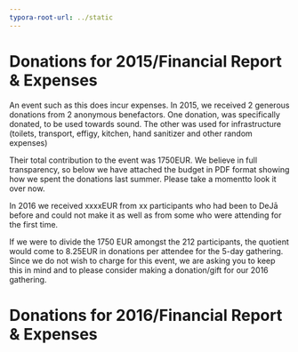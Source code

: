 ```yaml
---
typora-root-url: ../static
---
```


# Donations for 2015/Financial Report & Expenses

An event such as this does incur expenses.  In 2015, we received 2 generous donations from 2 anonymous benefactors. One donation, was specifically donated, to be used towards sound. The other was used for infrastructure (toilets, transport, effigy, kitchen, hand sanitizer and other random expenses)

Their total contribution to the event was 1750EUR.  We believe in full transparency, so below we have attached the budget in PDF format showing how we spent the donations last summer. Please take a momentto look it over now.

In 2016 we received xxxxEUR from xx participants who had been to DeJā before and could not make it as well as from some who were attending for the first time.

If we were to divide the 1750 EUR amongst the 212 participants, the quotient would come to 8.25EUR in donations per attendee for the 5-day gathering.  Since we do not wish to charge for this event, we are asking you to keep this in mind and to please consider making a donation/gift for our 2016 gathering.


# Donations for 2016/Financial Report & Expenses

